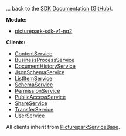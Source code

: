 ... back to the [SDK Documentation (GitHub)](https://github.com/Picturepark/Picturepark.SDK.TypeScript/blob/master/docs/picturepark-sdk-v1-ng2/README.md).

**Module:**

- [picturepark-sdk-v1-ng2](globals.html)

**Clients:**

- [ContentService](classes/contentservice.html)
- [BusinessProcessService](classes/businessprocessservice.html)
- [DocumentHistoryService](classes/documenthistoryservice.html)
- [JsonSchemaService](classes/jsonschemaservice.html)
- [ListItemService](classes/listitemservice.html)
- [SchemaService](classes/schemaservice.html)
- [PermissionService](classes/permissionservice.html)
- [PublicAccessService](classes/publicaccessservice.html)
- [ShareService](classes/shareservice.html)
- [TransferService](classes/transferservice.html)
- [UserService](classes/userservice.html)

All clients inherit from [PictureparkServiceBase](classes/pictureparkservicebase.html). 